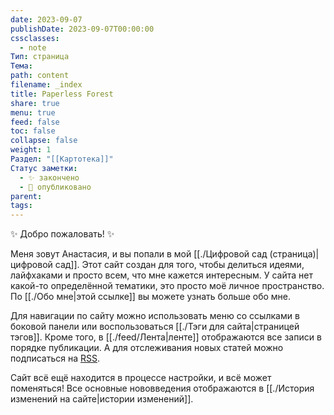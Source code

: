 ```yaml
---
date: 2023-09-07
publishDate: 2023-09-07T00:00:00
cssclasses:
  - note
Тип: страница
Тема: 
path: content
filename: _index
title: Paperless Forest
share: true
menu: true
feed: false
toc: false
collapse: false
weight: 1
Раздел: "[[Картотека]]"
Статус заметки:
  - ✨ закончено
  - 📢 опубликовано
parent: 
tags: 
---
```


✨ Добро пожаловать! ✨ 

Меня зовут Анастасия, и вы попали в мой [[./Цифровой сад (страница)|цифровой сад]]. Этот сайт создан для того, чтобы делиться идеями, лайфхаками и просто всем, что мне кажется интересным. У сайта нет какой-то определённой тематики, это просто моё личное пространство. По [[./Обо мне|этой ссылке]] вы можете узнать больше обо мне.

Для навигации по сайту можно использовать меню со ссылками в боковой панели или воспользоваться [[./Тэги для сайта|страницей тэгов]]. Кроме того, в [[./feed/Лента|ленте]] отображаются все записи в порядке публикации. А для отслеживания новых статей можно подписаться на [RSS](https://paperless-forest.ru/index.xml).

Сайт всё ещё находится в процессе настройки, и всё может поменяться! Все основные нововведения отображаются в [[./История изменений на сайте|истории изменений]]. 
